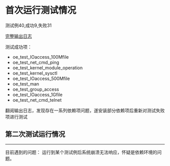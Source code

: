 # 首次运行测试情况

测试例40,成功9,失败31

[完整输出日志](./.assest/part3-output.1.log)

测试成功项：

* oe_test_IOaccess_100Mfile
* oe_test_net_cmd_ping
* oe_test_kernel_module_operation
* oe_test_kernel_sysctl
* oe_test_IOaccess_500Mfile
* oe_test_man
* oe_test_group_access
* oe_test_IOaccess_1Gfile
* oe_test_net_cmd_telnet

翻阅输出日志，发现存在一系列依赖项问题，遂安装部分依赖项后重新对测试失败项进行测试

## 第二次测试运行情况


--------

目前遇到的问题：
运行到某个测试例后系统崩溃无法响应，怀疑是依赖环境的问题。
